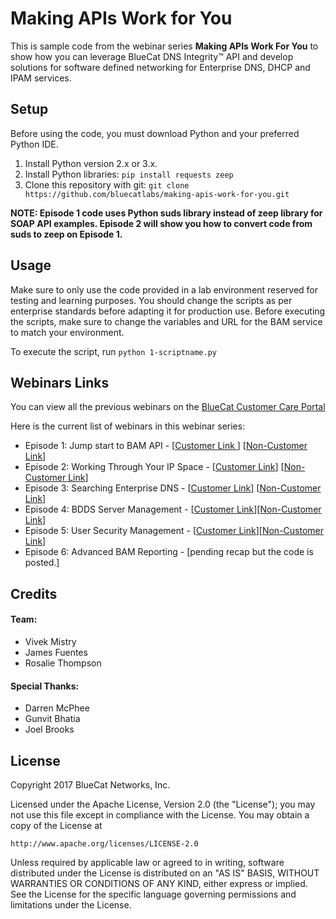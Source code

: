 # Making APIs Work for You

This is sample code from the webinar series **Making APIs Work For You** to show how you can leverage BlueCat DNS Integrity&trade; API and develop solutions for software defined networking for Enterprise DNS, DHCP and IPAM services.

## Setup

Before using the code, you must download Python and your preferred Python IDE.

1. Install Python version 2.x or 3.x.
2. Install Python libraries: `pip install requests zeep`
3. Clone this repository with git: `git clone https://github.com/bluecatlabs/making-apis-work-for-you.git`

**NOTE: Episode 1 code uses Python suds library instead of zeep library for SOAP API examples. Episode 2 will show you how to convert code from suds to zeep on Episode 1.**

## Usage

Make sure to only use the code provided in a lab environment reserved for testing and learning purposes. You should change the scripts as per enterprise standards before adapting it for production use. Before executing the scripts, make sure to change the variables and URL for the BAM service to match your environment.

To execute the script, run `python 1-scriptname.py`

## Webinars Links
You can view all the previous webinars on the [BlueCat Customer Care Portal](https://care.bluecatnetworks.com/s/topic/0TO1W000000I2QKWA0/bluecat-webinars?tabset-5657e=2)

Here is the current list of webinars in this webinar series:
- Episode 1: Jump start to BAM API - [[Customer Link ](https://care.bluecatnetworks.com/s/article/User-Group-webinar-Making-APIs-Work-for-you-Episode-1)] [[Non-Customer Link](https://www.bluecatnetworks.com/resource-library/making-apis-work-for-you/)]
- Episode 2: Working Through Your IP Space - [[Customer Link](https://care.bluecatnetworks.com/s/article/User-Group-Webinar-Making-APIs-Work-for-You-Episode-2)] [[Non-Customer Link](https://www.bluecatnetworks.com/resource-library-making-apis-work-for-you-part-2/)]
- Episode 3: Searching Enterprise DNS - [[Customer Link](https://care.bluecatnetworks.com/s/article/User-Group-Webinar-Making-APIs-Work-for-You-Episode-3)] [[Non-Customer Link](https://www.bluecatnetworks.com/making-apis-work-for-you-part-3/)]
- Episode 4: BDDS Server Management - [[Customer Link](https://care.bluecatnetworks.com/s/article/User-Group-webinar-Making-APIs-Work-for-You-Episode-4)][[Non-Customer Link](https://www.bluecatnetworks.com/making-apis-work-for-you-part-4/)]
- Episode 5: User Security Management - [[Customer Link](https://care.bluecatnetworks.com/s/article/User-Group-webinar-Making-APIs-Work-for-You-Episode-5)][[Non-Customer Link](https://www.bluecatnetworks.com/making-apis-work-for-you-part-5/)]
- Episode 6: Advanced BAM Reporting - [pending recap but the code is posted.]

## Credits

#### Team:
- Vivek Mistry
- James Fuentes
- Rosalie Thompson

#### Special Thanks:
- Darren McPhee
- Gunvit Bhatia
- Joel Brooks

## License

Copyright 2017 BlueCat Networks, Inc.

Licensed under the Apache License, Version 2.0 (the "License");
you may not use this file except in compliance with the License.
You may obtain a copy of the License at

    http://www.apache.org/licenses/LICENSE-2.0

Unless required by applicable law or agreed to in writing, software
distributed under the License is distributed on an "AS IS" BASIS,
WITHOUT WARRANTIES OR CONDITIONS OF ANY KIND, either express or implied.
See the License for the specific language governing permissions and
limitations under the License.
